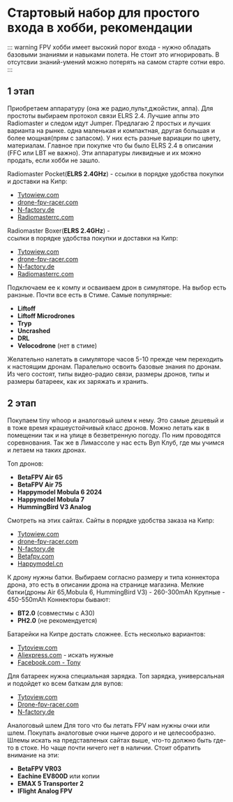 # Стартовый набор для простого входа в хобби, рекомендации

::: warning
FPV хобби имеет высокий порог входа - нужно обладать базовыми знаниями и навыками полета. Не стоит это игнорировать. В отсутсвии знаний-умений можно потерять на самом старте сотни евро.
:::

## 1 этап

Приобретаем аппаратуру (она же радио,пульт,джойстик, аппа). Для простоты выбираем протокол связи ELRS 2.4. Лучшие аппы это Radiomaster и следом идут Jumper. 
Предлагаю 2 простых и лучших варианта на рынке. одна маленькая и компактная, другая большая и более мощная(прям с запасом). У них есть разные вариации по цвету, материалам. Главное при покупке что бы было ELRS 2.4 в описании (FFC или LBT не важно). Эти аппаратуры ликвидные и их можно продать, если хобби не зашло. 

Radiomaster Pocket(**ELRS 2.4GHz**) -
ссылки в порядке удобства покупки и доставки на Кипр:
* [Tytowiew.com](https://tytoview.com/collections/transmitters-and-receivers/products/pocket-radio-elrs-2-4ghz-by-radiomaster?variant=49430403776839)
* [drone-fpv-racer.com](https://www.drone-fpv-racer.com/radio-pocket-elrs-24g-radiomaster-11580.html#/2991-couleur-transparent)
* [N-factory.de](https://n-factory.de/RadioMaster-Pocket-ELRS-Remote-Control-EU-LBT)
* [Radiomasterrc.com](https://www.radiomasterrc.com/collections/pocket-radio/products/pocket-radio-controller-m2)

 
Radiomaster Boxer(**ELRS 2.4GHz**) -  
ссылки в порядке удобства покупки и доставки на Кипр:
* [Tytowiew.com](https://tytoview.com/collections/transmitters-and-receivers/products/boxer-radio-controller-16ch-transmitter)
* [drone-fpv-racer.com](https://www.drone-fpv-racer.com/en/boxer-radio-elrs-24g-by-radiomaster-10582.html#/10115-version-without_battery)
* [N-factory.de](https://n-factory.de/RadioMaster-BOXER-ELRS-Fernsteuerung-EU-LBT_1)
* [Radiomasterrc.com](https://www.radiomasterrc.com/products/boxer-radio-controller-m2)

  
Подключаем ее к компу и осваиваем дрон в симуляторе. На выбор есть ранзные. Почти все есть в Стиме. Самые популярные:
* **Liftoff**
* **Liftoff Microdrones**
* **Tryp**
* **Uncrashed**
* **DRL**
* **Velocodrone** (нет в стиме)

Желательно налетать в симуляторе часов 5-10 прежде чем переходить к настоящим дронам.
Паралельно освоить базовые знания по дронам. Из чего состоят, типы видео-радио связи, размеры дронов, типы и размеры батареек, как их заряжать и хранить.

## 2 этап

Покупаем tiny whoop и аналоговый шлем к нему. 
Это самые дешевый и в тоже время крашеустойчивый  класс дронов. 
Можно летать как в помещении так и на улице в безветренную погоду. По ним проводятся соревнования. Так же в Лимассоле у нас есть Вуп Клуб, где мы учимся и летаем на таких дронах.

Топ дронов:
* **BetaFPV Air 65**
* **BetaFPV Air 75**
* **Happymodel Mobula 6 2024**
* **Happymodel Mobula 7**
* **HummingBird V3 Analog**

Смотреть на этих сайтах. Сайты в порядке удобства заказа на Кипр:
* [Tytowiew.com](https://tytoview.com/collections/tiny-whoops-and-parts)
* [drone-fpv-racer.com](https://www.drone-fpv-racer.com/en/520-micro-nano-rtf?voltage=1s&protocol=express-lrs-2-4g&video-system=analog)
* [N-factory.de](https://n-factory.de/Tiny-Whoop_1__ELRS_1)
* [Betafpv.com](https://betafpv.com/collections/meteor-series)
* [Happymodel.cn](https://www.happymodel.cn/index.php/category/product/whoop-drones/)

К дрону нужны батки. Выбираем согласно размеру и типа коннектора дрона, это есть в описании дрона на странице магазина. 
Мелкие батки(дроны Air 65,Mobula 6, HummingBird V3) - 260-300mAh
Крупные - 450-550mAh
Коннекторы бывают:
* **BT2.0** (совместмы с A30)
* **PH2.0** (не рекомендуется)

Батарейки на Кипре достать сложнее. Есть несколько вариантов:
* [Tytoview.com](https://tytoview.com/collections/batteries-and-chargers)
* [Aliexpress.com](https://www.aliexpress.com/) - искать нужные
* [Facebook.com - Tony](https://www.facebook.com/groups/449935368699172/user/100004795604326)

Для батареек нужна специальная зарядка.
Топ зарядка, универсальная и подойдет ко всем баткам для вупов:
* [Tytoview.com](https://tytoview.com/collections/batteries-and-chargers/products/whoopstor-3-by-vifly)
* [Drone-fpv-racer.com](https://www.drone-fpv-racer.com/en/whoopstor-3-by-vifly-11436.html)
* [N-factory.de](https://n-factory.de/VIFLY-WhoopStor-V3-1S-Charger-Discharger-BT20-PH20_1)

Аналоговый шлем
Для того что бы летать FPV нам нужны очки или шлем. Покупать аналоговые очки нынче дорого и не целесообразно.
Шлемы искать на представленых сайтах выше, что-то должно быть где-то в стоке. Но чаще почти ничего нет в наличии.
Стоит обратить внимание на эти:
* **BetaFPV VR03**
* **Eachine EV800D** или копии
* **EMAX 5 Transporter 2**
* **IFlight Analog FPV**
